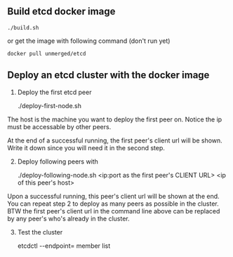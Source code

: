 ## Build etcd docker image

    ./build.sh

or get the image with following command (don't run yet)

    docker pull unmerged/etcd

## Deploy an etcd cluster with the docker image

1. Deploy the first etcd peer

    ./deploy-first-node.sh <ip of the host>

  The host is the machine you want to deploy the first peer on. Notice the ip must be accessable by other peers.

  At the end of a successful running, the first peer's client url will be shown. Write it down since you will need it in the second step.

2. Deploy following peers with

    ./deploy-following-node.sh <ip:port as the first peer's CLIENT URL> <ip of this peer's host>

  Upon a successful running, this peer's client url will be shown at the end. You can repeat step 2 to deploy as many peers as possible in the cluster. BTW the first peer's client url in the command line above can be replaced by any peer's who's already in the cluster.

3. Test the cluster

    etcdctl --endpoint=<client urls> member list


